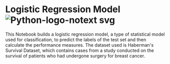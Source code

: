 # Logistic Regression Model ![Python-logo-notext svg](https://user-images.githubusercontent.com/58245598/187806778-9d41ea79-14cc-49a4-9f75-1c621726c377.png)

This Notebook builds a logistic regression model, a type of statistical model used for classification, to predict the labels of the test set and then calculate the performance measures.
The dataset used is Haberman's Survival Dataset, which contains cases from a study conducted on the survival of patients who had undergone surgery for breast cancer. 

